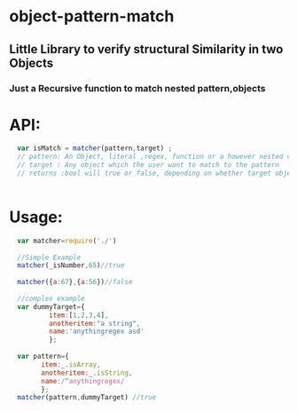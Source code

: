 # object-pattern-match
## Little Library to verify structural Similarity in two  Objects
### Just a Recursive function to match nested pattern,objects
# API:
```javascript
  var isMatch = matcher(pattern,target) ; 
  // pattern: An Object, literal ,regex, function or a however nested combination of these.
  // target : Any object which the user want to match to the pattern
  // returns :bool will true or false, depending on whether target object satisfies the pattern 
  
```
# Usage:
```javascript
  var matcher=require('./')
  
  //Simple Example
  matcher(_isNumber,65)//true
  
  matcher({a:67},{a:56})//false
  
  //complex example
  var dummyTarget={
          item:[1,2,3,4],
          anotheritem:"a string",
          name:'anythingregex asd'
          };
 
  var pattern={
        item:_.isArray,
        anotheritem:_.isString,
        name:/^anythingregex/
        };
  matcher(pattern,dummyTarget) //true
```
